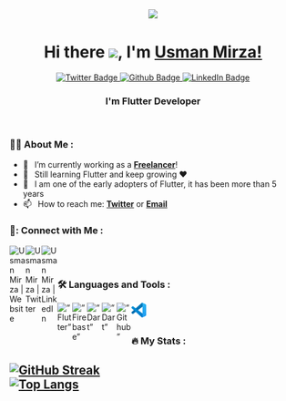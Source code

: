 <!--
**itsusmanmirza/itsusmanmirza** is a ✨ _special_ ✨ repository because its `README.md` (this file) appears on your GitHub profile.

Here are some ideas to get you started:

- 🔭 I’m currently working on ...
- 🌱 I’m currently learning ...
- 👯 I’m looking to collaborate on ...
- 🤔 I’m looking for help with ...
- 💬 Ask me about ...
- 📫 How to reach me: ...
- 😄 Pronouns: ...
- ⚡ Fun fact: ...
-->

<div id="header" align="center">
  <img src="https://media.giphy.com/media/M9gbBd9nbDrOTu1Mqx/giphy.gif" width="100"/>
  
  <h1 align="center"> Hi there <img src="https://media.giphy.com/media/hvRJCLFzcasrR4ia7z/giphy.gif" width="30px"/>, I'm <a href="https://www.linkedin.com/in/itsusmanmirza">Usman Mirza!</a></h1>
  
<div id="badges" align="center">
  <a href=[twitter]>
    <img src="https://img.shields.io/twitter/follow/realUsmanMirza?color=1DA1F2&label=Followers&logo=twitter&style=for-the-badge" alt="Twitter Badge"/>
  </a>
  
  <a href=[github]>
    <img src="https://img.shields.io/github/followers/itsusmanmirza?logo=GitHub&style=for-the-badge" alt="Github Badge"/>
  </a>
  
  <a href=[linkedin]>
    <img src="https://img.shields.io/badge/-CONNECT-blue?style=for-the-badge&logo=Linkedin&link=https://www.linkedin.com/in/itsusmanmirza/" alt="LinkedIn Badge"/>
  </a>

</div>
</div>

<h3 align="center">I'm Flutter Developer</h3>
<div align="center">
<img src="https://komarev.com/ghpvc/?username=your-github-username&style=flat-square&color=blue" alt=""/>
</div>

<!-- [![Twitter Follow](https://img.shields.io/twitter/follow/realUsmanMirza?color=1DA1F2&label=Followers&logo=twitter&style=for-the-badge)][twitter]
[![GitHub followers](https://img.shields.io/github/followers/itsusmanmirza?logo=GitHub&style=for-the-badge)][github]
[![Linkedin: Usman Mirza](https://img.shields.io/badge/-CONNECT-blue?style=for-the-badge&logo=Linkedin&link=https://www.linkedin.com/in/itsusmanmirza/)][linkedin] -->
<!-- [![Youtube](https://img.shields.io/static/v1?label=UsmanMirza&message=Subscribe&logo=YouTube&color=FF0000&style=for-the-badge)][youtube]
[![Twitter Follow](https://img.shields.io/twitter/follow/UsmanMirza?color=1DA1F2&label=Followers&logo=twitter&style=for-the-badge)][twitter] -->

### :technologist: About Me :
- 🔭 &ensp;I’m currently working as a [**Freelancer**](https://www.fiverr.com/itsusmanmirza/develop-ios-and-android-applications-using-flutter)!
- 🌱 &ensp;Still learning Flutter and keep growing ❤️
- 🎉 &ensp;I am one of the early adopters of Flutter, it has been more than 5 years
- 📫 &ensp;How to reach me: [**Twitter**][twitter] or [**Email**][email]
<!-- - ⚡ &ensp;Fun fact: I love reading & podcasts -->

### 🔗: Connect with Me :
[<img align="left" alt="Usman Mirza | Website" width="28px" src="https://firebasestorage.googleapis.com/v0/b/projectx-1995.appspot.com/o/website.png?alt=media&token=4a117fa7-7afd-45cd-8bd3-2a832b8fea9f" />][website]
<!-- [<img align="left" alt="Usman Mirza | YouTube" width="28px" src="https://firebasestorage.googleapis.com/v0/b/projectx-1995.appspot.com/o/youtube.png?alt=media&token=8f73329c-9ead-4322-9dbc-193ae3a6d3e0" />][youtube] -->
[<img align="left" alt="Usman Mirza | Twitter" width="28px" src="https://firebasestorage.googleapis.com/v0/b/projectx-1995.appspot.com/o/twitter.png?alt=media&token=21bce785-7679-4c39-b2ba-a71a5331a5c3" />][twitter]
[<img align="left" alt="Usman Mirza | LinkedIn" width="28px" src="https://firebasestorage.googleapis.com/v0/b/projectx-1995.appspot.com/o/linkedin.png?alt=media&token=00f90c30-1a40-4607-8476-6540f19fc1cd" />][linkedin]

<!--[<img align="left" alt="Usman Mirza | Instagram" width="28px" src="https://firebasestorage.googleapis.com/v0/b/web-usmanmirza.appspot.com/o/other%2Fsocial%2Finstagram.png?alt=media" />][instagram]
[<img align="left" alt="Usman Mirza | Facebook" width="28px" src="https://firebasestorage.googleapis.com/v0/b/web-usmanmirza.appspot.com/o/other%2Fsocial%2Ffacebook.png?alt=media" />][facebook]
[<img align="left" alt="Usman Mirza | Medium" width="28px" src="https://firebasestorage.googleapis.com/v0/b/web-usmanmirza.appspot.com/o/other%2Fsocial%2Fmedium.png?alt=media" />][medium] -->

<br />
<br />

### :hammer_and_wrench: Languages and Tools :
<img align="left" alt=“Flutter” width="26px" src="https://www.vectorlogo.zone/logos/flutterio/flutterio-icon.svg" />
<img align="left" alt=“Firebase” width="26px" src="https://www.vectorlogo.zone/logos/firebase/firebase-icon.svg" />
<img align="left" alt=“Dart” width="26px" src="https://www.vectorlogo.zone/logos/dartlang/dartlang-icon.svg" />
<img align="left" alt=“Dart” width="26px" src="https://firebasestorage.googleapis.com/v0/b/projectx-1995.appspot.com/o/js.svg?alt=media&token=a377c492-4a36-4ebb-9243-7064f7cf3a81" />
<img align="left" alt=“Github” width="26px" src="https://www.vectorlogo.zone/logos/getpostman/getpostman-icon.svg" />
<img align="left" alt=“Github” width="26px" src="https://raw.githubusercontent.com/github/explore/80688e429a7d4ef2fca1e82350fe8e3517d3494d/topics/visual-studio-code/visual-studio-code.png" />



<br />
<br />

### :fire: My Stats :
[![GitHub Streak](http://github-readme-streak-stats.herokuapp.com?user=itsusmanmirza&theme=github-dark&hide_border=true&border_radius=5)](https://git.io/streak-stats)
<br>
[![Top Langs](https://github-readme-stats.vercel.app/api/top-langs/?username=your-github-username&layout=compact&theme=omni&hide_border=true&border_radius=5)](https://github.com/anuraghazra/github-readme-stats)
---

[website]: https://devsintech.com
[twitter]: https://twitter.com/intent/follow?original_referer=https%3A%2F%2Fgithub.com%2FrealUsmanMirza&screen_name=realUsmanMirza
<!-- [youtube]: https://www.youtube.com/UsmanInTech?sub_confirmation=1 -->
[linkedin]: https://linkedin.com/in/itsusmanmirza
[github]: https://github.com/itsusmanmirza
[instagram]: https://www.instagram.com/realUsmanMirza
[facebook]: https://www.facebook.com/
[medium]: https://medium.com/@itsusmanmirza
[email]: mailto:itsusmanmirza90s@gmail.com

